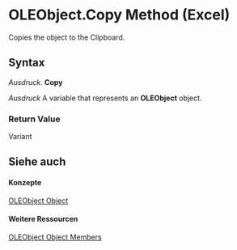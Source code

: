 
# OLEObject.Copy Method (Excel)

Copies the object to the Clipboard.


## Syntax

 _Ausdruck_. **Copy**

 _Ausdruck_ A variable that represents an **OLEObject** object.


### Return Value

Variant


## Siehe auch


#### Konzepte


[OLEObject Object](bc3ef12d-1531-6c21-71ab-3df6bb851f3b.md)
#### Weitere Ressourcen


[OLEObject Object Members](http://msdn.microsoft.com/library/fcee0a0a-a270-9f03-37f6-eb5989797bba%28Office.15%29.aspx)